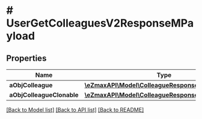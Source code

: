 # # UserGetColleaguesV2ResponseMPayload

## Properties

Name | Type | Description | Notes
------------ | ------------- | ------------- | -------------
**aObjColleague** | [**\eZmaxAPI\Model\ColleagueResponseCompoundV2[]**](ColleagueResponseCompoundV2.md) |  |
**aObjColleagueClonable** | [**\eZmaxAPI\Model\ColleagueResponseCompoundV2[]**](ColleagueResponseCompoundV2.md) |  |

[[Back to Model list]](../../README.md#models) [[Back to API list]](../../README.md#endpoints) [[Back to README]](../../README.md)
